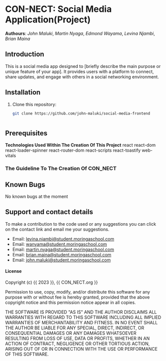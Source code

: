 # **CON-NECT**: Social Media Application(Project)
**Authours**: *John Maluki*, *Martin Nyaga*, *Edmond Wayama*, *Levina Njambi*, *Brian Maina*

## Introduction

This is a social media app designed to [briefly describe the main purpose or unique feature of your app]. It provides users with a platform to connect, share updates, and engage with others in a social networking environment.

## Installation

1. Clone this repository:

   ```bash
   git clone https://github.com/john-maluki/social-media-frontend



## Prerequisites

**Technologies Used Within The Creation Of This Project**
    react
    react-dom
    react-loader-spinner
    react-router-dom
    react-scripts
    react-toastify
    web-vitals
    

### The Guideline To The Creation Of **CON_NECT**


## Known Bugs

No known bugs at the moment

## Support and contact details 

To make a contribution to the code used or any suggestions you can click on the contact link and email me your suggestions.

- Email: levina.njambi@student.moringaschool.com
- Email: wanyama@student.moringaschool.com
- Email: martin.nyaga@student.moringaschool.com
- Email: brian.maina@student.moringaschool.com
- Email: john.maluki@student.moringaschool.com

#### License
Copyright (c) {{ 2023 }}, {{ CON_NECT.org }}

Permission to use, copy, modify, and/or distribute this software for any
purpose with or without fee is hereby granted, provided that the above
copyright notice and this permission notice appear in all copies.

THE SOFTWARE IS PROVIDED "AS IS" AND THE AUTHOR DISCLAIMS ALL WARRANTIES WITH
REGARD TO THIS SOFTWARE INCLUDING ALL IMPLIED WARRANTIES OF MERCHANTABILITY AND
FITNESS. IN NO EVENT SHALL THE AUTHOR BE LIABLE FOR ANY SPECIAL, DIRECT,
INDIRECT, OR CONSEQUENTIAL DAMAGES OR ANY DAMAGES WHATSOEVER RESULTING FROM
LOSS OF USE, DATA OR PROFITS, WHETHER IN AN ACTION OF CONTRACT, NEGLIGENCE OR
OTHER TORTIOUS ACTION, ARISING OUT OF OR IN CONNECTION WITH THE USE OR
PERFORMANCE OF THIS SOFTWARE.